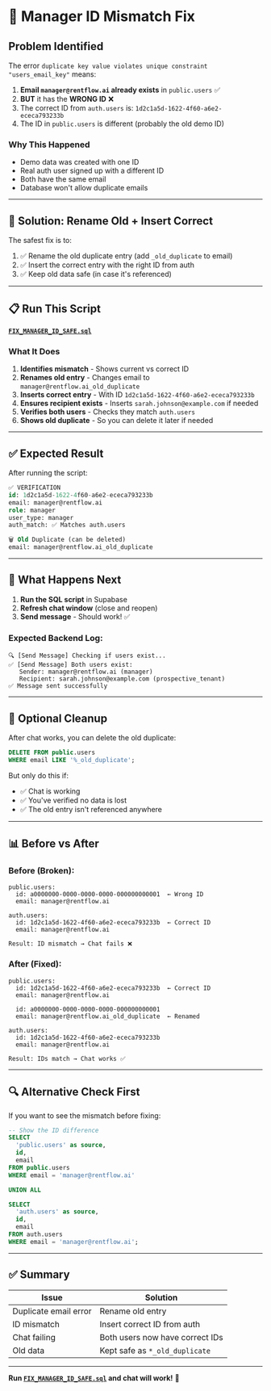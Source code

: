 # 🔧 Manager ID Mismatch Fix

## Problem Identified

The error `duplicate key value violates unique constraint "users_email_key"` means:

1. **Email `manager@rentflow.ai` already exists** in `public.users` ✅
2. **BUT** it has the **WRONG ID** ❌
3. The correct ID from `auth.users` is: `1d2c1a5d-1622-4f60-a6e2-ececa793233b`
4. The ID in `public.users` is different (probably the old demo ID)

### Why This Happened
- Demo data was created with one ID
- Real auth user signed up with a different ID  
- Both have the same email
- Database won't allow duplicate emails

---

## 🚀 Solution: Rename Old + Insert Correct

The safest fix is to:
1. ✅ Rename the old duplicate entry (add `_old_duplicate` to email)
2. ✅ Insert the correct entry with the right ID from auth
3. ✅ Keep old data safe (in case it's referenced)

---

## 📋 Run This Script

**[`FIX_MANAGER_ID_SAFE.sql`](c:\Users\olumbach\Documents\Rent_Flow\FIX_MANAGER_ID_SAFE.sql)**

### What It Does

1. **Identifies mismatch** - Shows current vs correct ID
2. **Renames old entry** - Changes email to `manager@rentflow.ai_old_duplicate`
3. **Inserts correct entry** - With ID `1d2c1a5d-1622-4f60-a6e2-ececa793233b`
4. **Ensures recipient exists** - Inserts `sarah.johnson@example.com` if needed
5. **Verifies both users** - Checks they match `auth.users`
6. **Shows old duplicate** - So you can delete it later if needed

---

## ✅ Expected Result

After running the script:

```sql
✅ VERIFICATION
id: 1d2c1a5d-1622-4f60-a6e2-ececa793233b
email: manager@rentflow.ai
role: manager
user_type: manager
auth_match: ✅ Matches auth.users

🗑️ Old Duplicate (can be deleted)
email: manager@rentflow.ai_old_duplicate
```

---

## 🎯 What Happens Next

1. **Run the SQL script** in Supabase
2. **Refresh chat window** (close and reopen)
3. **Send message** - Should work! ✅

### Expected Backend Log:
```
🔍 [Send Message] Checking if users exist...
✅ [Send Message] Both users exist:
   Sender: manager@rentflow.ai (manager)
   Recipient: sarah.johnson@example.com (prospective_tenant)
✅ Message sent successfully
```

---

## 🧹 Optional Cleanup

After chat works, you can delete the old duplicate:

```sql
DELETE FROM public.users 
WHERE email LIKE '%_old_duplicate';
```

But only do this if:
- ✅ Chat is working
- ✅ You've verified no data is lost
- ✅ The old entry isn't referenced anywhere

---

## 📊 Before vs After

### Before (Broken):
```
public.users:
  id: a0000000-0000-0000-0000-000000000001  ← Wrong ID
  email: manager@rentflow.ai

auth.users:
  id: 1d2c1a5d-1622-4f60-a6e2-ececa793233b  ← Correct ID
  email: manager@rentflow.ai

Result: ID mismatch → Chat fails ❌
```

### After (Fixed):
```
public.users:
  id: 1d2c1a5d-1622-4f60-a6e2-ececa793233b  ← Correct ID
  email: manager@rentflow.ai

  id: a0000000-0000-0000-0000-000000000001
  email: manager@rentflow.ai_old_duplicate  ← Renamed

auth.users:
  id: 1d2c1a5d-1622-4f60-a6e2-ececa793233b
  email: manager@rentflow.ai

Result: IDs match → Chat works ✅
```

---

## 🔍 Alternative Check First

If you want to see the mismatch before fixing:

```sql
-- Show the ID difference
SELECT 
  'public.users' as source,
  id,
  email
FROM public.users
WHERE email = 'manager@rentflow.ai'

UNION ALL

SELECT 
  'auth.users' as source,
  id,
  email
FROM auth.users
WHERE email = 'manager@rentflow.ai';
```

---

## ✅ Summary

| Issue | Solution |
|-------|----------|
| Duplicate email error | Rename old entry |
| ID mismatch | Insert correct ID from auth |
| Chat failing | Both users now have correct IDs |
| Old data | Kept safe as `*_old_duplicate` |

---

**Run [`FIX_MANAGER_ID_SAFE.sql`](c:\Users\olumbach\Documents\Rent_Flow\FIX_MANAGER_ID_SAFE.sql) and chat will work!** 🚀
